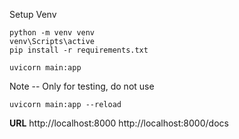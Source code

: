Setup Venv
```
python -m venv venv
venv\Scripts\active
pip install -r requirements.txt
```

```
uvicorn main:app
```

Note -- Only for testing, do not use
```
uvicorn main:app --reload
```

**URL**
http://localhost:8000
http://localhost:8000/docs